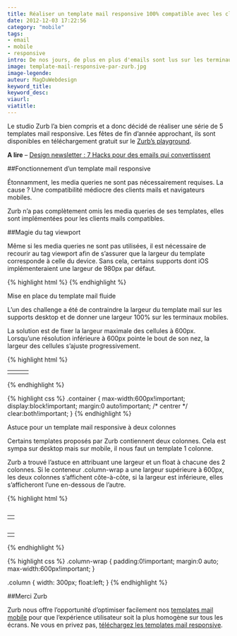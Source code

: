 ```yaml
---
title: Réaliser un template mail responsive 100% compatible avec les clients mails et navigateurs mobiles
date: 2012-12-03 17:22:56
category: "mobile"
tags:
- email
- mobile
- responsive
intro: De nos jours, de plus en plus d'emails sont lus sur les terminaux mobiles. Avec une évolution de la lecture sur mobile aussi marquée, les campagnes d'e-mailing se doivent d'être compatibles avec le plus grand nombre de terminaux.
image: template-mail-responsive-par-zurb.jpg
image-legende:
auteur: MagDuWebdesign
keyword_title:
keyword_desc:
viaurl:
viatitle:
---
```


Le studio Zurb l’a bien compris et a donc décidé de réaliser une série de 5 templates mail responsive. Les fêtes de fin d’année approchant, ils sont disponibles en téléchargement gratuit sur le [Zurb’s playground](http://www.zurb.com/playground/responsive-email-templates "Zurb’s playground").

**A lire** – [Design newsletter : 7 Hacks pour des emails qui convertissent](http://www.magazineduwebdesign.com/conseils/guides/design-newsletter-7-hacks-pour-des-emails-qui-convertissent/)

##Fonctionnement d’un template mail responsive

Étonnamment, les media queries ne sont pas nécessairement requises.
La cause ? Une compatibilité médiocre des clients mails et navigateurs mobiles.

Zurb n’a pas complètement omis les media queries de ses templates, elles sont implémentées pour les clients mails compatibles.

##Magie du tag viewport

Même si les media queries ne sont pas utilisées, il est nécessaire de recourir au tag viewport afin de s’assurer que la largeur du template corresponde à celle du device. Sans cela, certains supports dont iOS implémenteraient une largeur de 980px par défaut.

{% highlight html %}
<meta name="viewport" content="width=device-width" />
{% endhighlight %}

Mise en place du template mail fluide

L’un des challenge a été de contraindre la largeur du template mail sur les supports desktop et de donner une largeur 100% sur les terminaux mobiles.

La solution est de fixer la largeur maximale des cellules à 600px. Lorsqu’une résolution inférieure à 600px pointe le bout de son nez, la largeur des cellules s’ajuste progressivement.

{% highlight html %}
<table>
  <tr>
    <td></td>
    <td class="container"><!-- CONTENU --></td>
    <td></td>
  </tr>
</table>
{% endhighlight %}

{% highlight css %}
.container {
  max-width:600px!important;
  display:block!important;
  margin:0 auto!important; /* centrer */
  clear:both!important;
}
{% endhighlight %}

Astuce pour un template mail responsive à deux colonnes

Certains templates proposés par Zurb contiennent deux colonnes. Cela est sympa sur desktop mais sur mobile, il nous faut un template 1 colonne.

Zurb a trouvé l’astuce en attribuant une largeur et un float à chacune des 2 colonnes. Si le conteneur .column-wrap a une largeur supérieure à 600px, les deux colonnes s’affichent côte-à-côte, si la largeur est inférieure, elles s’afficheront l’une en-dessous de l’autre.

{% highlight html %}
<div class="column-wrap">
  <div class="column">
    <table>
      <tr>
        <td>
          <!-- CONTENU -->
        </td>
      </tr>
    </table>
  </div>
  <div class="column">
    <table>
      <tr>
        <td>
          <!-- CONTENU -->
        </td>
      </tr>
    </table>
  </div>
</div>
{% endhighlight %}

{% highlight css %}
.column-wrap {
  padding:0!important;
  margin:0 auto;
  max-width:600px!important;
}

.column {
  width: 300px;
  float:left;
}
{% endhighlight %}

##Merci Zurb

Zurb nous offre l’opportunité d’optimiser facilement nos [templates mail mobile](http://magazineduwebdesign.com/templates-mail-mobile "template email mobile") pour que l’expérience utilisateur soit la plus homogène sur tous les écrans. Ne vous en privez pas, [téléchargez les templates mail responsive](http://www.zurb.com/playground/responsive-email-templates "téléchargez les templates mail responsive").
